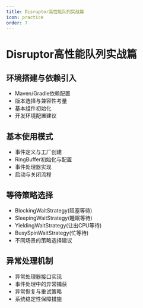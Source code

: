 ```yaml
---
title: Disruptor高性能队列实战篇
icon: practice
order: 7
---
```


# Disruptor高性能队列实战篇

## 环境搭建与依赖引入

- Maven/Gradle依赖配置
- 版本选择与兼容性考量
- 基本组件初始化
- 开发环境配置建议

## 基本使用模式

- 事件定义与工厂创建
- RingBuffer初始化与配置
- 事件处理器实现
- 启动与关闭流程

## 等待策略选择

- BlockingWaitStrategy(阻塞等待)
- SleepingWaitStrategy(睡眠等待)
- YieldingWaitStrategy(让出CPU等待)
- BusySpinWaitStrategy(忙等待)
- 不同场景的策略选择建议

## 异常处理机制

- 异常处理器接口实现
- 事件处理中的异常捕获
- 异常恢复与重试策略
- 系统稳定性保障措施
